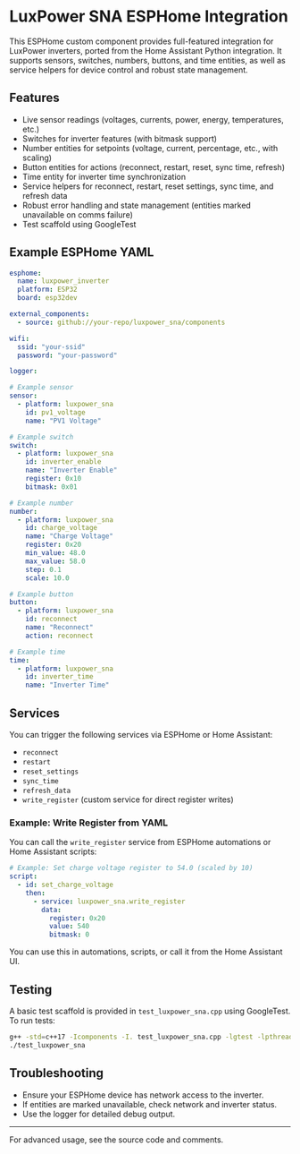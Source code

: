 # LuxPower SNA ESPHome Integration

This ESPHome custom component provides full-featured integration for LuxPower inverters, ported from the Home Assistant Python integration. It supports sensors, switches, numbers, buttons, and time entities, as well as service helpers for device control and robust state management.

## Features

- Live sensor readings (voltages, currents, power, energy, temperatures, etc.)
- Switches for inverter features (with bitmask support)
- Number entities for setpoints (voltage, current, percentage, etc., with scaling)
- Button entities for actions (reconnect, restart, reset, sync time, refresh)
- Time entity for inverter time synchronization
- Service helpers for reconnect, restart, reset settings, sync time, and refresh data
- Robust error handling and state management (entities marked unavailable on comms failure)
- Test scaffold using GoogleTest

## Example ESPHome YAML

```yaml
esphome:
  name: luxpower_inverter
  platform: ESP32
  board: esp32dev

external_components:
  - source: github://your-repo/luxpower_sna/components

wifi:
  ssid: "your-ssid"
  password: "your-password"

logger:

# Example sensor
sensor:
  - platform: luxpower_sna
    id: pv1_voltage
    name: "PV1 Voltage"

# Example switch
switch:
  - platform: luxpower_sna
    id: inverter_enable
    name: "Inverter Enable"
    register: 0x10
    bitmask: 0x01

# Example number
number:
  - platform: luxpower_sna
    id: charge_voltage
    name: "Charge Voltage"
    register: 0x20
    min_value: 48.0
    max_value: 58.0
    step: 0.1
    scale: 10.0

# Example button
button:
  - platform: luxpower_sna
    id: reconnect
    name: "Reconnect"
    action: reconnect

# Example time
time:
  - platform: luxpower_sna
    id: inverter_time
    name: "Inverter Time"
```

## Services

You can trigger the following services via ESPHome or Home Assistant:
- `reconnect`
- `restart`
- `reset_settings`
- `sync_time`
- `refresh_data`
- `write_register` (custom service for direct register writes)

### Example: Write Register from YAML

You can call the `write_register` service from ESPHome automations or Home Assistant scripts:

```yaml
# Example: Set charge voltage register to 54.0 (scaled by 10)
script:
  - id: set_charge_voltage
    then:
      - service: luxpower_sna.write_register
        data:
          register: 0x20
          value: 540
          bitmask: 0
```

You can use this in automations, scripts, or call it from the Home Assistant UI.

## Testing

A basic test scaffold is provided in `test_luxpower_sna.cpp` using GoogleTest. To run tests:

```sh
g++ -std=c++17 -Icomponents -I. test_luxpower_sna.cpp -lgtest -lpthread -o test_luxpower_sna
./test_luxpower_sna
```

## Troubleshooting

- Ensure your ESPHome device has network access to the inverter.
- If entities are marked unavailable, check network and inverter status.
- Use the logger for detailed debug output.

---

For advanced usage, see the source code and comments.
